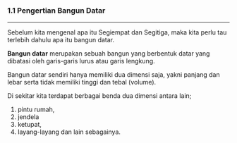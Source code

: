 ### **1.1 Pengertian Bangun Datar**
---
Sebelum kita mengenal apa itu Segiempat dan Segitiga, maka kita perlu tau terlebih dahulu apa itu bangun datar.
>
**Bangun datar** merupakan sebuah bangun yang berbentuk datar yang dibatasi oleh garis-garis lurus atau garis lengkung.
>
Bangun datar sendiri hanya memiliki dua dimensi saja, yakni panjang dan lebar serta tidak memiliki tinggi dan tebal (volume).
>
Di sekitar kita terdapat berbagai benda dua dimensi antara lain;
1. pintu rumah,
1. jendela
1. ketupat,
1. layang-layang dan lain sebagainya.